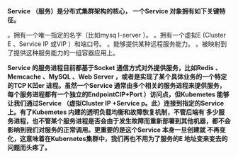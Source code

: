 **Service （服务）是分布式集群架构的核心， 一个Service 对象拥有如下关键特征。**

。拥有一个唯一指定的名字（比如mysq l-server ）。
。拥有一个虚拟E (Cluster E 、Service IP 或VIP ）和端口号。
。能够提供某种远程服务能力。
。被映射到了提供这种服务能力的一组容器应用上。

**Service 的服务进程目前都基于Socket 通信方式对外提供服务，比如Redis 、Memcache 、MySQL 、Web Server ，或者是实现了某个具体业务的一个特定
的TCP K凹er 进程。虽然一个Service 通常由多个相关的服务进程来提供服务，每个服务进程都有一个独立的EndpointCIP+Port ）访问点，但Kubemetes 
能够让我们通过Service （虚拟Cluster IP +Service p。此〉连接到指定的Service 上。有了Kubemetes 内建的透明负载均衡和故障恢复机制，不管后端有
多少服务进程，也不管某个服务进程是否会由于发生故障而重新部署到其他机器，都不会影响到我们对服务的正常调用。更重要的是这个Service 本身一旦创建就
不再变化，这意味着在Kubernetes集群中，我们再也不用为了服务的E 地址变来变去的问题而头疼了。**
